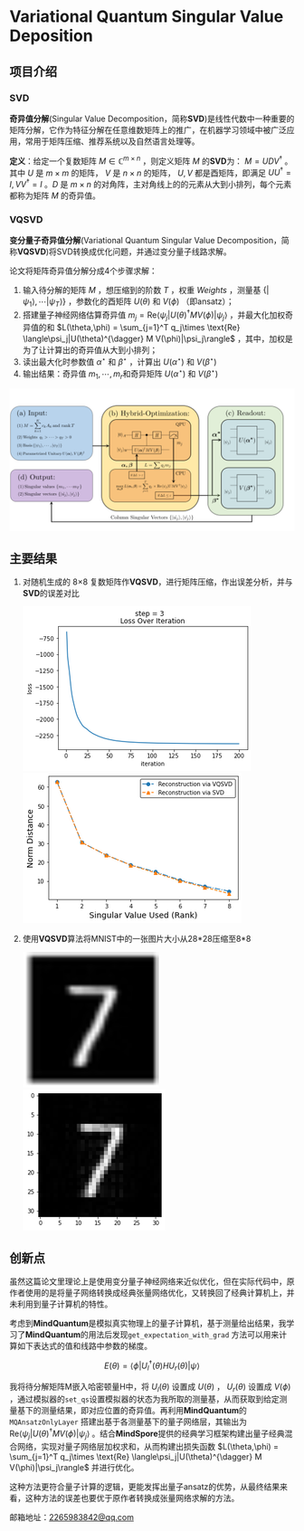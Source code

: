 # Variational Quantum Singular Value Deposition

## 项目介绍

### SVD

**奇异值分解**(Singular Value Decomposition，简称**SVD**)是线性代数中一种重要的矩阵分解，它作为特征分解在任意维数矩阵上的推广，在机器学习领域中被广泛应用，常用于矩阵压缩、推荐系统以及自然语言处理等。

**定义**：给定一个复数矩阵 $M \in \mathbb{C}^{m \times n}$ ，则定义矩阵 $M$ 的**SVD**为： $M = UDV^\dagger$ 。其中 $U$ 是 $m \times m$ 的矩阵， $V$ 是 $n \times n$ 的矩阵， $U, V$ 都是酉矩阵，即满足 $UU^\dagger = I, VV^\dagger = I$ 。$D$ 是 $m \times n$ 的对角阵，主对角线上的的元素从大到小排列，每个元素都称为矩阵 $M$ 的奇异值。

### VQSVD

**变分量子奇异值分解**(Variational Quantum Singular Value Decomposition，简称**VQSVD**)将SVD转换成优化问题，并通过变分量子线路求解。

论文将矩阵奇异值分解分成4个步骤求解：

1. 输入待分解的矩阵 $M$ ，想压缩到的阶数 $T$ ，权重 $Weights$ ，测量基 $\{ | \psi_1\rangle,\cdots |\psi_T\rangle\}$ ，参数化的酉矩阵 $U(\theta)$ 和 $V(\phi)$ （即ansatz）；
2. 搭建量子神经网络估算奇异值 $m_j = \text{Re}\langle\psi_j|U(\theta)^{\dagger} M V(\phi)|\psi_j\rangle$ ，并最大化加权奇异值的和 $L(\theta,\phi) = \sum_{j=1}^T q_j\times \text{Re} \langle\psi_j|U(\theta)^{\dagger} M V(\phi)|\psi_j\rangle$ ，其中，加权是为了让计算出的奇异值从大到小排列；
3. 读出最大化时参数值 $\alpha^ \star$ 和 $\beta^\star$ ，计算出 $U(\alpha^\star)$ 和 $V(\beta^\star)$
4. 输出结果：奇异值 ${m_1, \cdots, m_r}$和奇异矩阵  $U(\alpha^\star)$ 和 $V(\beta^\star)$

![VQSVD steps](.\figure\QSVD.png)

## 主要结果

1. 对随机生成的 8×8 复数矩阵作**VQSVD**，进行矩阵压缩，作出误差分析，并与**SVD**的误差对比

   ![loss](.\figure\loss.png)![error](.\figure\error.png)

2. 使用**VQSVD**算法将MNIST中的一张图片大小从28\*28压缩至8*8

   <img src=".\figure\MNIST_32.png" alt="MNIST_32" style="zoom:750%;" />![compress](.\figure\compress.png)

## 创新点

虽然这篇论文里理论上是使用变分量子神经网络来近似优化，但在实际代码中，原作者使用的是将量子网络转换成经典张量网络优化，又转换回了经典计算机上，并未利用到量子计算机的特性。

考虑到**MindQuantum**是模拟真实物理上的量子计算机，基于测量给出结果，我学习了**MindQuantum**的用法后发现`get_expectation_with_grad` 方法可以用来计算如下表达式的值和线路中参数的梯度。

$$
E(\theta) = \langle\phi|U_l^{\dagger}(\theta) H U_r(\theta)|\psi\rangle
$$

我将待分解矩阵M嵌入哈密顿量H中，将 $U_l(\theta)$ 设置成 $U(\theta)$ ， $U_r(\theta)$ 设置成 $V(\phi)$ ，通过模拟器的`set_qs`设置模拟器的状态为我所取的测量基，从而获取到给定测量基下的测量结果，即对应位置的奇异值。再利用**MindQuantum**的 `MQAnsatzOnlyLayer` 搭建出基于各测量基下的量子网络层，其输出为 $\text{Re}\langle\psi_j|U(\theta)^{\dagger} M V(\phi)|\psi_j\rangle$ 。结合**MindSpore**提供的经典学习框架构建出量子经典混合网络，实现对量子网络层加权求和，从而构建出损失函数 $L(\theta,\phi) = \sum_{j=1}^T q_j\times \text{Re} \langle\psi_j|U(\theta)^{\dagger} M V(\phi)|\psi_j\rangle$ 并进行优化。

这种方法更符合量子计算的逻辑，更能发挥出量子ansatz的优势，从最终结果来看，这种方法的误差也要优于原作者转换成张量网络求解的方法。

邮箱地址：2265983842@qq.com

